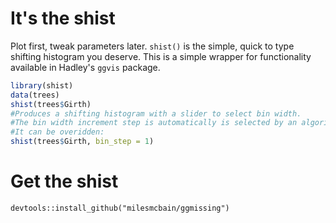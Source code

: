 It's the shist
==============

Plot first, tweak parameters later. `shist()` is the simple, quick to type shifting histogram you deserve. This is a simple wrapper for functionality available in Hadley's `ggvis` package.

``` r
library(shist)
data(trees)
shist(trees$Girth)
#Produces a shifting histogram with a slider to select bin width. 
#The bin width increment step is automatically is selected by an algorithm. 
#It can be overidden:
shist(trees$Girth, bin_step = 1)
```

Get the shist
=============

`devtools::install_github("milesmcbain/ggmissing")`
